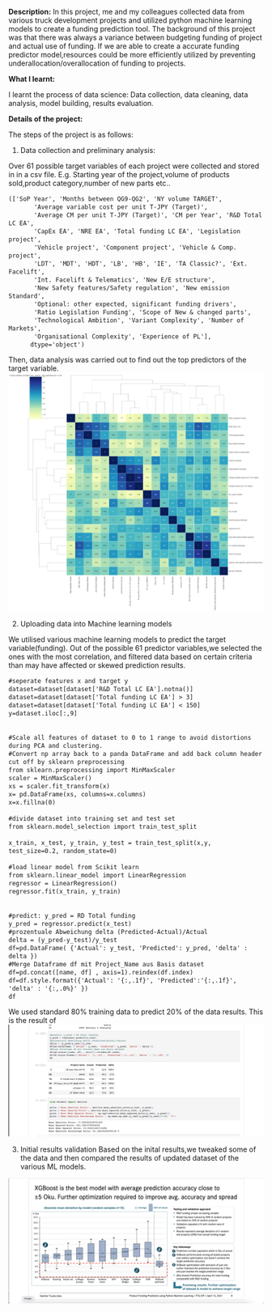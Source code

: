 <b>Description:</b>
In this project, me and my colleagues collected data from various truck development projects and utilized python machine learning models to create a funding prediction tool. The background of this project was that there was always a variance between budgeting funding of project and actual use of funding. If we are able to create a accurate funding predictor model,resources could be more efficiently utilized by preventing underallocation/overallocation of funding to projects.


<b>What I learnt:</b>

I learnt the process of data science: Data collection, data cleaning, data analysis, model building, results evaluation.


<b>Details of the project:</b>

The steps of the project is as follows:

1. Data collection and preliminary analysis:

Over 61 possible target variables of each project were collected and stored in in a csv file.
E.g. Starting year of the project,volume of products sold,product category,number of new parts etc..
```
(['SoP Year', 'Months between QG9-QG2', 'NY volume TARGET',
       'Average variable cost per unit T-JPY (Target)',
       'Average CM per unit T-JPY (Target)', 'CM per Year', 'R&D Total LC EA',
       'CapEx EA', 'NRE EA', 'Total funding LC EA', 'Legislation project',
       'Vehicle project', 'Component project', 'Vehicle & Comp. project',
       'LDT', 'MDT', 'HDT', 'LB', 'HB', 'IE', 'TA Classic?', 'Ext. Facelift',
       'Int. Facelift & Telematics', 'New E/E structure',
       'New Safety features/Safety regulation', 'New emission Standard',
       'Optional: other expected, significant funding drivers',
       'Ratio Legislation Funding', 'Scope of New & changed parts',
       'Technological Ambition', 'Variant Complexity', 'Number of Markets',
       'Organisational Complexity', 'Experience of PL'],
      dtype='object')
```

Then, data analysis was carried out to find out the top predictors of the target variable.
![screenshot](https://github.com/joshnsw/Data-Science-Analysis-projects/blob/main/Funding%20Prediction%20model/seaborn%20correlation.png)

2.  Uploading data into Machine learning models

We utilised various machine learning models to predict the target variable(funding). Out of the possible 61 predictor variables,we selected the ones with the most correlation, and filtered data based on certain criteria than may have affected or skewed prediction results.

```
#seperate features x and target y
dataset=dataset[dataset['R&D Total LC EA'].notna()]
dataset=dataset[dataset['Total funding LC EA'] > 3]
dataset=dataset[dataset['Total funding LC EA'] < 150]
y=dataset.iloc[:,9]


#Scale all features of dataset to 0 to 1 range to avoid distortions during PCA and clustering. 
#Convert np array back to a panda DataFrame and add back column header cut off by sklearn preprocessing
from sklearn.preprocessing import MinMaxScaler
scaler = MinMaxScaler()
xs = scaler.fit_transform(x)
x= pd.DataFrame(xs, columns=x.columns)
x=x.fillna(0)

#divide dataset into training set and test set
from sklearn.model_selection import train_test_split

x_train, x_test, y_train, y_test = train_test_split(x,y, test_size=0.2, random_state=0)

#load linear model from Scikit learn
from sklearn.linear_model import LinearRegression
regressor = LinearRegression()
regressor.fit(x_train, y_train)


#predict: y_pred = RD Total funding
y_pred = regressor.predict(x_test)
#prozentuale Abweichung delta (Predicted-Actual)/Actual
delta = (y_pred-y_test)/y_test
df=pd.DataFrame( {'Actual': y_test, 'Predicted': y_pred, 'delta' : delta })
#Merge Dataframe df mit Project_Name aus Basis dataset
df=pd.concat([name, df] , axis=1).reindex(df.index)
df=df.style.format({'Actual': '{:,.1f}', 'Predicted':'{:,.1f}', 'delta' : '{:,.0%}' })
df

```
We used standard 80% training data to predict 20% of the data results. This is the result of 
![screenshot](https://github.com/joshnsw/Data-Science-Analysis-projects/blob/main/Funding%20Prediction%20model/predictionresults.jpg)



3. Initial results validation
Based on the inital results,we tweaked some of the data and then compared the results of updated dataset of the various ML models.

![screenshot](https://github.com/joshnsw/Data-Science-Analysis-projects/blob/main/Funding%20Prediction%20model/variousmodels.jpg)

